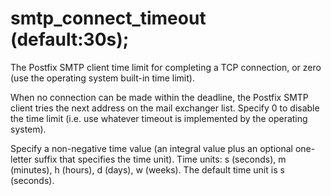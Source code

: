 # smtp_connect_timeout (default:30s); 


The Postfix SMTP client time limit for completing a TCP connection, or
zero (use the operating system built-in time limit).



When no connection can be made within the deadline, the Postfix
SMTP client
tries the next address on the mail exchanger list. Specify 0 to
disable the time limit (i.e. use whatever timeout is implemented by
the operating system).


 Specify a non-negative time value (an integral value plus an optional
one-letter suffix that specifies the time unit).  Time units: s
(seconds), m (minutes), h (hours), d (days), w (weeks).
The default time unit is s (seconds).  


